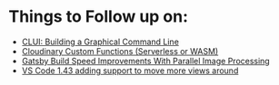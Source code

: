 # Things to Follow up on:

- [CLUI: Building a Graphical Command Line](https://blog.repl.it/clui)
- [Cloudinary Custom Functions (Serverless or WASM)](https://cloudinary.com/documentation/custom_functions)
- [Gatsby Build Speed Improvements With Parallel Image Processing](https://www.netlify.com/blog/2020/02/25/gatsby-build-speed-improvements-with-parallel-image-processing)
- [VS Code 1.43 adding support to move more views around](https://github.com/microsoft/vscode-docs/blob/vnext/release-notes/v1_43.md#more-views-are-movable)
